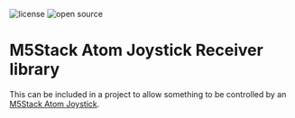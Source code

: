 ![license](https://img.shields.io/badge/license-MIT-green) ![open source](https://badgen.net/badge/open/source/blue?icon=github)

# M5Stack Atom Joystick Receiver library

This can be included in a project to allow something to be controlled by an
[M5Stack Atom Joystick](https://shop.m5stack.com/products/atom-joystick-with-m5atoms3).
